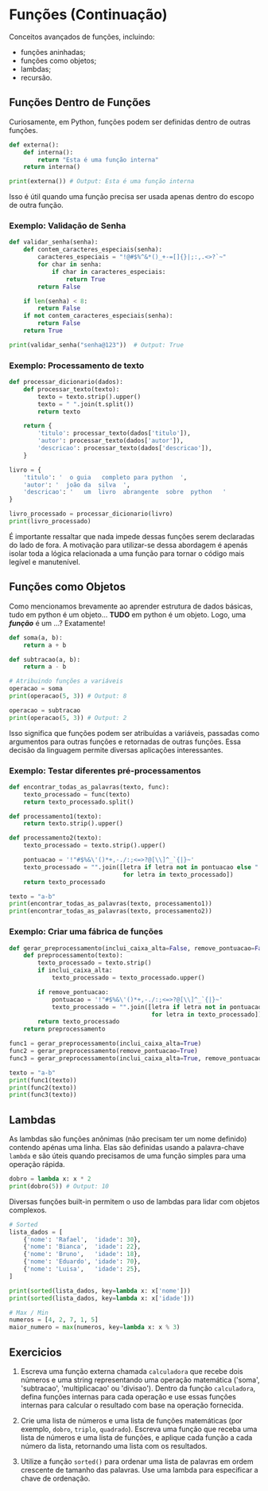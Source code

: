 # Funções (Continuação)

Conceitos avançados de funções, incluindo:
* funções aninhadas;
* funções como objetos;
* lambdas;
* recursão.

## Funções Dentro de Funções

Curiosamente, em Python, funções podem ser definidas dentro de outras funções.

```python
def externa():
    def interna():
        return "Esta é uma função interna"
    return interna()

print(externa()) # Output: Esta é uma função interna
```

Isso é útil quando uma função precisa ser usada apenas dentro do escopo de outra função.

### Exemplo: Validação de Senha

```python
def validar_senha(senha):
    def contem_caracteres_especiais(senha):
        caracteres_especiais = "!@#$%^&*()_+-=[]{}|;:,.<>?`~"
        for char in senha:
            if char in caracteres_especiais:
                return True
        return False

    if len(senha) < 8:
        return False
    if not contem_caracteres_especiais(senha):
        return False
    return True

print(validar_senha("senha@123"))  # Output: True
```

### Exemplo: Processamento de texto

```python
def processar_dicionario(dados):
    def processar_texto(texto):
        texto = texto.strip().upper()
        texto = " ".join(t.split())
        return texto

    return {
        'titulo': processar_texto(dados['titulo']),
        'autor': processar_texto(dados['autor']),
        'descricao': processar_texto(dados['descricao']),
    }

livro = {
    'titulo': '  o guia   completo para python  ',
    'autor': '  joão da  silva  ',
    'descricao': '   um  livro  abrangente  sobre  python   '
}

livro_processado = processar_dicionario(livro)
print(livro_processado)
```

É importante ressaltar que nada impede dessas funções serem declaradas do lado de fora.
A motivação para utilizar-se dessa abordagem é apenás isolar toda a lógica relacionada a uma função
 para tornar o código mais legível e manutenível.

## Funções como Objetos

Como mencionamos brevamente ao aprender estrutura de dados básicas, tudo em python é um objeto... **TUDO** em python é um objeto.
Logo, uma ***função*** é um ...? Exatamente!

```python
def soma(a, b):
    return a + b

def subtracao(a, b):
    return a - b

# Atribuindo funções a variáveis
operacao = soma
print(operacao(5, 3)) # Output: 8

operacao = subtracao
print(operacao(5, 3)) # Output: 2
```

Isso significa que funções podem ser atribuídas a variáveis, passadas como argumentos para outras funções e retornadas de outras funções.
Essa decisão da linguagem permite diversas aplicações interessantes.

### Exemplo: Testar diferentes pré-processamentos

```python
def encontrar_todas_as_palavras(texto, func):
    texto_processado = func(texto)
    return texto_processado.split()

def processamento1(texto):
    return texto.strip().upper()

def processamento2(texto):
    texto_processado = texto.strip().upper()

    pontuacao = '!"#$%&\'()*+,-./:;<=>?@[\\]^_`{|}~'
    texto_processado = "".join([letra if letra not in pontuacao else " "
                                for letra in texto_processado])
    return texto_processado

texto = "a-b"
print(encontrar_todas_as_palavras(texto, processamento1))
print(encontrar_todas_as_palavras(texto, processamento2))
```

### Exemplo: Criar uma fábrica de funções

```python
def gerar_preprocessamento(inclui_caixa_alta=False, remove_pontuacao=False):
    def preprocessamento(texto):
        texto_processado = texto.strip()
        if inclui_caixa_alta:
            texto_processado = texto_processado.upper()

        if remove_pontuacao:
            pontuacao = '!"#$%&\'()*+,-./:;<=>?@[\\]^_`{|}~'
            texto_processado = "".join([letra if letra not in pontuacao else " "
                                        for letra in texto_processado])
        return texto_processado
    return preprocessamento

func1 = gerar_preprocessamento(inclui_caixa_alta=True)
func2 = gerar_preprocessamento(remove_pontuacao=True)
func3 = gerar_preprocessamento(inclui_caixa_alta=True, remove_pontuacao=True)

texto = "a-b"
print(func1(texto))
print(func2(texto))
print(func3(texto))
```

## Lambdas

As lambdas são funções anônimas (não precisam ter um nome definido) contendo apénas uma linha.
Elas são definidas usando a palavra-chave ```lambda``` e são úteis quando precisamos de uma função simples para uma operação rápida.

```python
dobro = lambda x: x * 2
print(dobro(5)) # Output: 10
```

Diversas funções built-in permitem o uso de lambdas para lidar com objetos complexos. 

```python
# Sorted
lista_dados = [
    {'nome': 'Rafael',  'idade': 30},
    {'nome': 'Bianca',  'idade': 22},
    {'nome': 'Bruno',   'idade': 18},
    {'nome': 'Eduardo', 'idade': 70},
    {'nome': 'Luisa',   'idade': 25},
]

print(sorted(lista_dados, key=lambda x: x['nome']))
print(sorted(lista_dados, key=lambda x: x['idade']))

# Max / Min
numeros = [4, 2, 7, 1, 5]
maior_numero = max(numeros, key=lambda x: x % 3)
```

## Exercicios

1. Escreva uma função externa chamada `calculadora` que recebe dois números e uma string representando uma operação matemática ('soma', 'subtracao', 
'multiplicacao' ou 'divisao'). Dentro da função `calculadora`, defina funções internas para cada operação e use essas funções internas para calcular o 
resultado com base na operação fornecida.

2. Crie uma lista de números e uma lista de funções matemáticas (por exemplo, `dobro`, `triplo`, `quadrado`).
Escreva uma função que receba uma lista de números e uma lista de funções, e aplique cada função a cada número da lista, retornando uma lista com os 
resultados.

3. Utilize a função `sorted()` para ordenar uma lista de palavras em ordem crescente de tamanho das palavras. Use uma lambda para especificar a chave de ordenação.

